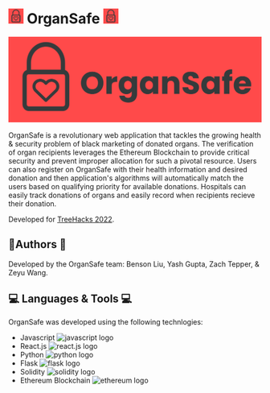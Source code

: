 # <img src="./frontend/src/files/organsafe-icon.svg" alt="OrganSafe icon" width="30px"/> OrganSafe <img src="./frontend/src/files/organsafe-icon.svg" alt="OrganSafe icon" width="30px"/> 

![OrganSafe Logo](./frontend/src/files/organsafe-logo.svg)

OrganSafe is a revolutionary web application that tackles the growing health & security problem of black marketing of donated organs. The verification of organ recipients leverages the Ethereum Blockchain to provide critical security and prevent improper allocation for such a pivotal resource. Users can also register on OrganSafe with their health information and desired donation and then application's algorithms will automatically match the users based on qualifying priority for available donations. Hospitals can easily track donations of organs and easily record when recipients recieve their donation.

Developed for [TreeHacks 2022](https://www.treehacks.com/).

## 📝Authors 📝

Developed by the OrganSafe team: Benson Liu, Yash Gupta, Zach Tepper, & Zeyu Wang.

## 💻 Languages & Tools 💻

OrganSafe was developed using the following technlogies:
- Javascript <img src="https://seeklogo.com/images/J/javascript-logo-8892AEFCAC-seeklogo.com.png" alt="javascript logo" width="30px"/>
- React.js <img src="https://cdn4.iconfinder.com/data/icons/logos-3/600/React.js_logo-512.png" alt="react.js logo" width="30px"/>
- Python <img src="https://upload.wikimedia.org/wikipedia/commons/thumb/c/c3/Python-logo-notext.svg/1200px-Python-logo-notext.svg.png" alt="python logo" width="30px"/>
- Flask <img src="https://miro.medium.com/max/438/1*0G5zu7CnXdMT9pGbYUTQLQ.png" alt="flask logo" height="30px"/>
- Solidity <img src="https://www.logosvgpng.com/wp-content/uploads/2018/10/solidity-logo-vector.png" alt="solidity logo" width="50px"/>
- Ethereum Blockchain <img src="https://d33wubrfki0l68.cloudfront.net/fcd4ecd90386aeb50a235ddc4f0063cfbb8a7b66/4295e/static/bfc04ac72981166c740b189463e1f74c/40129/eth-diamond-black-white.jpg" alt="ethereum logo" width="30px"/>
